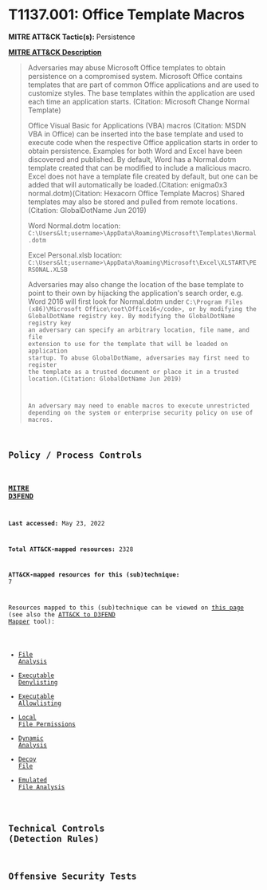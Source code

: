 # T1137.001: Office Template Macros
**MITRE ATT&CK Tactic(s):** Persistence

**[MITRE ATT&CK Description](https://attack.mitre.org/techniques/T1137/001)**
<blockquote>Adversaries may abuse Microsoft Office templates to obtain persistence on a compromised system. Microsoft Office contains templates that are part of common Office applications and are used to customize styles. The base templates within the application are used each time an application starts. (Citation: Microsoft Change Normal Template)

Office Visual Basic for Applications (VBA) macros (Citation: MSDN VBA in Office) can be inserted into the base template and used to execute code when the respective Office application starts in order to obtain persistence. Examples for both Word and Excel have been discovered and published. By default, Word has a Normal.dotm template created that can be modified to include a malicious macro. Excel does not have a template file created by default, but one can be added that will automatically be loaded.(Citation: enigma0x3 normal.dotm)(Citation: Hexacorn Office Template Macros) Shared templates may also be stored and pulled from remote locations.(Citation: GlobalDotName Jun 2019) 

Word Normal.dotm location:<br>
<code>C:\Users\&lt;username&gt;\AppData\Roaming\Microsoft\Templates\Normal.dotm</code>

Excel Personal.xlsb location:<br>
<code>C:\Users\&lt;username&gt;\AppData\Roaming\Microsoft\Excel\XLSTART\PERSONAL.XLSB</code>

Adversaries may also change the location of the base template to point to their own by hijacking the application's search order, e.g. Word 2016 will first look for Normal.dotm under <code>C:\Program Files (x86)\Microsoft Office\root\Office16\</code>, or by modifying the GlobalDotName registry key. By modifying the GlobalDotName registry key an adversary can specify an arbitrary location, file name, and file extension to use for the template that will be loaded on application startup. To abuse GlobalDotName, adversaries may first need to register the template as a trusted document or place it in a trusted location.(Citation: GlobalDotName Jun 2019) 

An adversary may need to enable macros to execute unrestricted depending on the system or enterprise security policy on use of macros.</blockquote>

## Policy / Process Controls
### [MITRE D3FEND](https://d3fend.mitre.org/)
**Last accessed:** May 23, 2022

**Total ATT&CK-mapped resources:** 2328

**ATT&CK-mapped resources for this (sub)technique:** 7

Resources mapped to this (sub)technique can be viewed on [this page](https://d3fend.mitre.org/) (see also the [ATT&CK to D3FEND Mapper](https://d3fend.mitre.org/tools/attack-mapper) tool):

* [File Analysis](https://d3fend.mitre.org/technique/d3f:FileAnalysis)
* [Executable Denylisting](https://d3fend.mitre.org/technique/d3f:ExecutableDenylisting)
* [Executable Allowlisting](https://d3fend.mitre.org/technique/d3f:ExecutableAllowlisting)
* [Local File Permissions](https://d3fend.mitre.org/technique/d3f:LocalFilePermissions)
* [Dynamic Analysis](https://d3fend.mitre.org/technique/d3f:DynamicAnalysis)
* [Decoy File](https://d3fend.mitre.org/technique/d3f:DecoyFile)
* [Emulated File Analysis](https://d3fend.mitre.org/technique/d3f:EmulatedFileAnalysis)

## Technical Controls (Detection Rules)

## Offensive Security Tests
